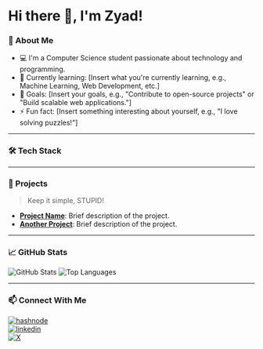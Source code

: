 # Hi there 👋, I'm Zyad!



### 🌟 About Me
- 💻 I'm a Computer Science student passionate about technology and programming.
- 🌱 Currently learning: [Insert what you're currently learning, e.g., Machine Learning, Web Development, etc.]
- 🎯 Goals: [Insert your goals, e.g., "Contribute to open-source projects" or "Build scalable web applications."]
- ⚡ Fun fact: [Insert something interesting about yourself, e.g., "I love solving puzzles!"]

---

### 🛠️ Tech Stack


---

### 🌟 Projects

> Keep it simple, STUPID!

- [**Project Name**](https://github.com/yourusername/project-name): Brief description of the project.
- [**Another Project**](https://github.com/yourusername/another-project): Brief description of the project.

---

### 📈 GitHub Stats
![GitHub Stats](https://github-readme-stats.vercel.app/api?username=Zyadamr-dev&show_icons=true&theme=radical)
![Top Languages](https://github-readme-stats.vercel.app/api/top-langs/?username=Zyadamr-dev&layout=compact&theme=radical)

---

### 📫 Connect With Me

[![hashnode](https://github.com/user-attachments/assets/7a548907-75b6-4ef8-a011-e502fd46a5c2)](https://www.example.com)  
[![linkedin](https://github.com/user-attachments/assets/387a690d-f557-497f-8250-5975e1aee148)](https://www.example.com)  
[![X](https://github.com/user-attachments/assets/dd4df14d-74cd-4ece-abad-3100b05d386a)](https://www.example.com)
